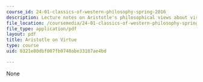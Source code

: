 ```yaml
---
course_id: 24-01-classics-of-western-philosophy-spring-2016
description: Lecture notes on Aristotle's philosophical views about virtue.
file_location: /coursemedia/24-01-classics-of-western-philosophy-spring-2016/8321e80dbf007fb0740abe33187ae4bd_MIT24_01S16_SES9.pdf
file_type: application/pdf
layout: pdf
title: Aristotle on Virtue
type: course
uid: 8321e80dbf007fb0740abe33187ae4bd

---
```

None